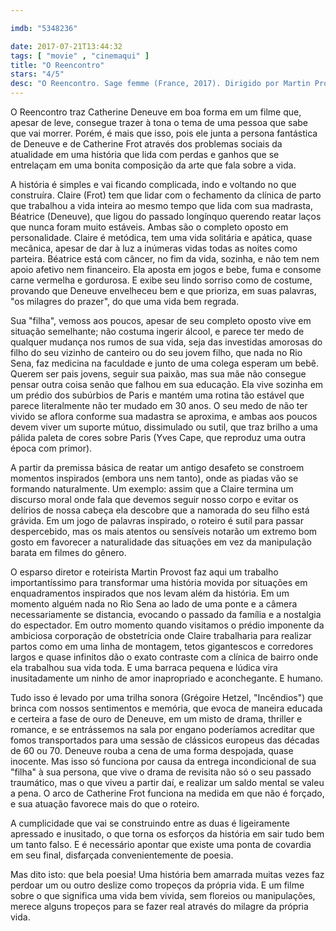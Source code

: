 ```yaml
---

imdb: "5348236"

date: 2017-07-21T13:44:32
tags: [ "movie" , "cinemaqui" ]
title: "O Reencontro"
stars: "4/5"
desc: "O Reencontro. Sage femme (France, 2017). Dirigido por Martin Provost. Escrito por Martin Provost. Com Catherine Deneuve (Béatrice Sobo dite Sobolevski), Catherine Frot (Claire Breton), Olivier Gourmet (Paul Baron), Quentin Dolmaire (Simon), Mylène Demongeot (Rolande), Pauline Etienne (Cécile Amado - une patiente), Pauline Parigot (Lucie), Marie Gili-Pierre (Evelyne), Audrey Dana (La chef de service hôpital moderne)."
---
```

O Reencontro traz Catherine Deneuve em boa forma em um filme que, apesar de leve, consegue trazer à tona o tema de uma pessoa que sabe que vai morrer. Porém, é mais que isso, pois ele junta a persona fantástica de Deneuve e de Catherine Frot através dos problemas sociais da atualidade em uma história que lida com perdas e ganhos que se entrelaçam em uma bonita composição da arte que fala sobre a vida.

A história é simples e vai ficando complicada, indo e voltando no que construíra. Claire (Frot) tem que lidar com o fechamento da clínica de parto que trabalhou a vida inteira ao mesmo tempo que lida com sua madrasta, Béatrice (Deneuve), que ligou do passado longínquo querendo reatar laços que nunca foram muito estáveis. Ambas são o completo oposto em personalidade. Claire é metódica, tem uma vida solitária e apática, quase mecânica, apesar de dar à luz a inúmeras vidas todas as noites como parteira. Béatrice está com câncer, no fim da vida, sozinha, e não tem nem apoio afetivo nem financeiro. Ela aposta em jogos e bebe, fuma e consome carne vermelha e gordurosa. E exibe seu lindo sorriso como de costume, provando que Deneuve envelheceu bem e que prioriza, em suas palavras, "os milagres do prazer", do que uma vida bem regrada.

Sua "filha", vemoss aos poucos, apesar de seu completo oposto vive em situação semelhante; não costuma ingerir álcool, e parece ter medo de qualquer mudança nos rumos de sua vida, seja das investidas amorosas do filho do seu vizinho de canteiro ou do seu jovem filho, que nada no Rio Sena, faz medicina na faculdade e junto de uma colega esperam um bebê. Querem ser pais jovens, seguir sua paixão, mas sua mãe não consegue pensar outra coisa senão que falhou em sua educação. Ela vive sozinha em um prédio dos subúrbios de Paris e mantém uma rotina tão estável que parece literalmente não ter mudado em 30 anos. O seu medo de não ter vivido se aflora conforme sua madastra se aproxima, e ambas aos poucos devem viver um suporte mútuo, dissimulado ou sutil, que traz brilho a uma pálida paleta de cores sobre Paris (Yves Cape, que reproduz uma outra época com primor).

A partir da premissa básica de reatar um antigo desafeto se constroem momentos inspirados (embora uns nem tanto), onde as piadas vão se formando naturalmente. Um exemplo: assim que a Claire termina um discurso moral onde fala que devemos seguir nosso corpo e evitar os delírios de nossa cabeça ela descobre que a namorada do seu filho está grávida. Em um jogo de palavras inspirado, o roteiro é sutil para passar despercebido, mas os mais atentos ou sensíveis notarão um extremo bom gosto em favorecer a naturalidade das situações em vez da manipulação barata em filmes do gênero.

O esparso diretor e roteirista Martin Provost faz aqui um trabalho importantíssimo para transformar uma história movida por situações em enquadramentos inspirados que nos levam além da história. Em um momento alguém nada no Rio Sena ao lado de uma ponte e a câmera necessariamente se distancia, evocando o passado da família e a nostalgia do espectador. Em outro momento quando visitamos o prédio imponente da ambiciosa corporação de obstetrícia onde Claire trabalharia para realizar partos como em uma linha de montagem, tetos gigantescos e corredores largos e quase infinitos dão o exato contraste com a clínica de bairro onde ela trabalhou sua vida toda. E uma barraca pequena e lúdica vira inusitadamente um ninho de amor inapropriado e aconchegante. E humano.

Tudo isso é levado por uma trilha sonora (Grégoire Hetzel, "Incêndios") que brinca com nossos sentimentos e memória, que evoca de maneira educada e certeira a fase de ouro de Deneuve, em um misto de drama, thriller e romance, e se entrássemos na sala por engano poderíamos acreditar que fomos transportados para uma sessão de clássicos europeus das décadas de 60 ou 70. Deneuve rouba a cena de uma forma despojada, quase inocente. Mas isso só funciona por causa da entrega incondicional de sua "filha" à sua persona, que vive o drama de revisita não só o seu passado traumático, mas o que viveu a partir daí, e realizar um saldo mental se valeu a pena. O arco de Catherine Frot funciona na medida em que não é forçado, e sua atuação favorece mais do que o roteiro.

A cumplicidade que vai se construindo entre as duas é ligeiramente apressado e inusitado, o que torna os esforços da história em sair tudo bem um tanto falso. E é necessário apontar que existe uma ponta de covardia em seu final, disfarçada convenientemente de poesia.

Mas dito isto: que bela poesia! Uma história bem amarrada muitas vezes faz perdoar um ou outro deslize como tropeços da própria vida. E um filme sobre o que significa uma vida bem vivida, sem floreios ou manipulações, merece alguns tropeços para se fazer real através do milagre da própria vida.
